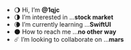- 🌖 Hi, I’m **@1qjc**
- 🌗 I’m interested in ...**stock market**
- 🌘 I’m currently learning ...**SwiftUI**
- 🌑 How to reach me ...**no other way**
- ☄️ I’m looking to collaborate on ...**mars**
